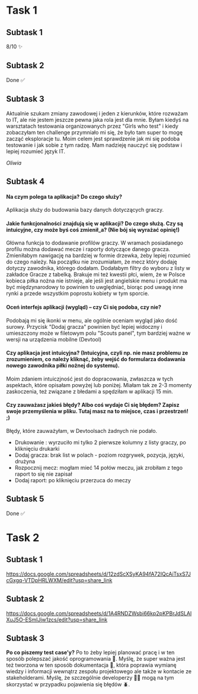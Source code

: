 # Task 1
## Subtask 1
8/10 ✨
## Subtask 2
Done ✅
## Subtask 3
Aktualnie szukam zmiany zawodowej i jeden z kierunków, które rozważam to IT, ale nie jestem jeszcze pewna jaka rola jest dla mnie. Byłam kiedyś na warsztatach testowania organizowanych przez "Girls who test" i kiedy zobaczyłam ten challenge przymniało mi się, że było tam super to mogę zacząć eksploracje tu. Moim celem jest sprawdzenie jak mi się podoba testowanie i jak sobie z tym radzę. Mam nadzieję nauczyć się podstaw i lepiej rozumieć język IT.

*Oliwia*

## Subtask 4
#### Na czym polega ta aplikacja? Do czego służy?
Aplikacja służy do budowania bazy danych dotyczących graczy.
#### Jakie funkcjonalności znajdują się w aplikacji? Do czego służą. Czy są intuicyjne, czy może byś coś zmienił_a? (Nie bój się wyrażać opinię!)
Główna funkcja to dodawanie profilów graczy. W wramach posiadanego profilu można dodawać mecze i raporty dotyczące danego gracza.
Zmieniłabym nawigację na bardziej w formie drzewka, żeby lepiej rozumieć do czego należy. Na początku nie zrozumiałam, że mecz który dodaję dotyczy zawodnika, którego dodałam.
Dodałabym filtry do wyboru z listy w zakładce Gracze z tabelką.
Brakuje mi też kwestii płci, wiem, że w Polsce kobieca piłka nożna nie istnieje, ale jeśli jest angielskie menu i produkt ma być międzynarodowy to powinien to uwględniać, biorąc pod uwagę inne rynki a przede wszystkim poprostu kobiety w tym sporcie.
#### Oceń interfejs aplikacji (wygląd) – czy Ci się podoba, czy nie?
Podobają mi się ikonki w menu, ale ogólnie oceniam wygląd jako dość surowy. Przycisk "Dodaj gracza" powinien być lepiej widoczny i umieszczony może w filetowym polu "Scouts panel", tym bardziej ważne w wersji na urządzenia mobilne (Devtool)
#### Czy aplikacja jest intuicyjna? (Intuicyjna, czyli np. nie masz problemu ze zrozumieniem, co należy kliknąć, żeby wejść do formularza dodawania nowego zawodnika piłki nożnej do systemu).
Moim zdaniem intuiczjność jest do dopracowania, zwłaszcza w tych aspektach, które opisałam powyżej lub poniżej. Miałam tak ze 2-3 momenty zaskoczenia, też związane z błedami a spędziłam w aplikacji 15 min. 
#### Czy zauważasz jakieś błędy? Albo coś wydaje Ci się błędem? Zapisz swoje przemyślenia w pliku. Tutaj masz na to miejsce, czas i przestrzeń! ;)
Błędy, które zauważyłam, w Devtoolsach żadnych nie podało. 
- Drukowanie : wyrzuciło mi tylko 2 pierwsze kolumny z listy graczy, po kliknięciu drukarki
- Dodaj gracza: brak list w polach - poziom rozgrywek, pozycja, języki, drużyna
- Rozpocznij mecz: mogłam mieć 14 połów meczu, jak zrobiłam z tego raport to się nie zapisał 
- Dodaj raport: po kliknięciu przerzuca do meczy
## Subtask 5
Done ✅

# Task 2
## Subtask 1
https://docs.google.com/spreadsheets/d/12zdScXSyKA94fA72IQcAiTsxS7JcGxgq-VTDpHRLWXM/edit?usp=share_link
## Subtask 2
https://docs.google.com/spreadsheets/d/1A4RNDZWsbi66kp2pKPBrJdSLAlXuJ5O-ESmIJjw1zcs/edit?usp=share_link
## Subtask 3
**Po co piszemy test case’y?** 
Po to żeby lepiej planować pracę i w ten sposób polepszać jakość oprogramowania 💪. Myślę, że super ważna jest też tworzona w ten sposób dokumentacja 📂, która poprawia wymianę wiedzy i informacji wewnątrz zespołu projektowego ale także w kontacie ze stakeholderami. Myślę, że szczególnie developerzy 👩‍💻 mogą na tym skorzystać w przypadku pojawienia się błędów 🪲.
